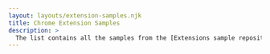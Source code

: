 ```yaml
---
layout: layouts/extension-samples.njk
title: Chrome Extension Samples
description: >
  The list contains all the samples from the [Extensions sample repository](https://github.com/GoogleChrome/chrome-extensions-samples). Use these to learn how extensions work or as a starting point for building your own extensions.
---
```



